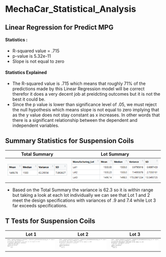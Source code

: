# MechaCar_Statistical_Analysis

## Linear Regression for Predict MPG

#### Statistics :

  * R-squared value = .715
  * p-value is 5.32e-11
  * Slope is not equal to zero 
  
#### Statistics Explained

 * The R-squared value is .715 which means that roughly 71% of the predictions made by this Linear Regression model will be correct therefor it does a very decent   job at preidcting outcomes but it is not the best it could be.
 * Since the p value is lower than significance level of .05, we must reject the null hypothesis which means slope is not equal to zero implying that as the y value does not stay constant as x increases. In other words that there is a significant relationship between the dependent and independent variables.
  


## Summary Statistics for Suspension Coils

Total Summary            |  Lot Summary
:-------------------------:|:-------------------------:
![](Analysis/Total_Summary.png)  |  ![](Analysis/Lot_Summary.png)



* Based on the Total Summary the variance is 62.3 so it is within range but taking a look at each lot individually we can see that Lot 1 and 2 meet the design specifications with variances of .9 and 7.4 while Lot 3 far exceeds specifications.  

## T Tests for Suspension Coils

Lot 1 | Lot 2 | Lot 3
:-------------------------:|:-------------------------:|:-------------------------:
![](Analysis/L1_T_Test.png)|![](Analysis/L2_T_Test.png)|![](Analysis/L3_T_Test.png)


